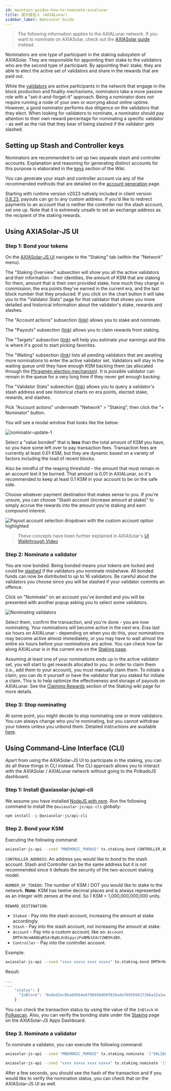 ```yaml
---
id: maintain-guides-how-to-nominate-axialunar
title: 成为提名人 (AXIALunar)
sidebar_label: Nominator Guide
---
```


> The following information applies to the AXIALunar network. If you want to nominate on AXIASolar, check out the [AXIASolar guide](https://wiki.axiasolar.network/docs/en/maintain-guides-how-to-validate-axiasolar) instead.

Nominators are one type of participant in the staking subsystem of AXIASolar. They are responsible for appointing their stake to the validators who are the second type of participant. By appointing their stake, they are able to elect the active set of validators and share in the rewards that are paid out.

While the [validators](maintain-guides-how-to-validate-axialunar) are active participants in the network that engage in the block production and finality mechanisms, nominators take a more passive role with a "set-it-and-forget-it" approach. Being a nominator does not require running a node of your own or worrying about online uptime. However, a good nominator performs due diligence on the validators that they elect. When looking for validators to nominate, a nominator should pay attention to their own reward percentage for nominating a specific validator - as well as the risk that they bear of being slashed if the validator gets slashed.

## Setting up Stash and Controller keys

Nominators are recommended to set up two separate stash and controller accounts. Explanation and reasoning for generating distinct accounts for this purpose is elaborated in the [keys](learn-keys#controller-and-stash-keys) section of the Wiki.

You can generate your stash and controller account via any of the recommended methods that are detailed on the [account generation](learn-account-generation) page.

Starting with runtime version v2023 natively included in client version [0.8.23](https://github.com/axia-tech/axiasolar/releases/tag/v0.8.23), payouts can go to any custom address. If you'd like to redirect payments to an account that is neither the controller nor the stash account, set one up. Note that it is extremely unsafe to set an exchange address as the recipient of the staking rewards.

## Using AXIASolar-JS UI

### Step 1: Bond your tokens

On the [AXIASolar-JS UI](https://axiasolar.js.org/apps) navigate to the "Staking" tab (within the "Network" menu).

The "Staking Overview" subsection will show you all the active validators and their information - their identities, the amount of KSM that are staking for them, amount that is their own provided stake, how much they charge in commission, the era points they've earned in the current era, and the last block number that they produced. If you click on the chart button it will take you to the "Validator Stats" page for that validator that shows you more detailed and historical information about the validator's stake, rewards and slashes.

The "Account actions" subsection ([link](https://axiasolar.js.org/apps/#/staking/actions)) allows you to stake and nominate.

The "Payouts" subsection ([link](https://axiasolar.js.org/apps/#/staking/payouts)) allows you to claim rewards from staking.

The "Targets" subsection ([link](https://axiasolar.js.org/apps/#/staking/targets)) will help you estimate your earnings and this is where it's good to start picking favorites.

The "Waiting" subsection ([link](https://axiasolar.js.org/apps/#/staking/waiting)) lists all pending validators that are awaiting more nominations to enter the active validator set. Validators will stay in the waiting queue until they have enough KSM backing them (as allocated through the [Phragmén election mechanism](https://wiki.axiasolar.network/docs/en/learn-phragmen)). It is possible validator can remain in the queue for a very long time if they never get enough backing.

The "Validator Stats" subsection ([link](https://axiasolar.js.org/apps/#/staking/query)) allows you to query a validator's stash address and see historical charts on era points, elected stake, rewards, and slashes.

Pick "Account actions" underneath "Network" > "Staking", then click the "+ Nominator" button.

You will see a modal window that looks like the below:

![nominator-update-1](assets/axialunar/axialunar_nominator_popup.png)

Select a "value bonded" that is **less** than the total amount of KSM you have, so you have some left over to pay transaction fees. Transaction fees are currently at least 0.01 KSM, but they are dynamic based on a variety of factors including the load of recent blocks.

Also be mindful of the reaping threshold - the amount that must remain in an account lest it be burned. That amount is 0.01 in AXIALunar, so it's recommended to keep at least 0.1 KSM in your account to be on the safe side.

Choose whatever payment destination that makes sense to you. If you're unsure, you can choose "Stash account (increase amount at stake)" to simply accrue the rewards into the amount you're staking and earn compound interest.

![Payout account selection dropdown with the custom account option highlighted](assets/payout/01.png)

> These concepts have been further explained in AXIASolar's [UI Walkthrough Video](https://www.youtube.com/watch?v=mNStMPZjiHM&list=PLOyWqupZ-WGuAuS00rK-pebTMAOxW41W8)

### Step 2: Nominate a validator

You are now bonded. Being bonded means your tokens are locked and could be [slashed](learn-staking#slashing) if the validators you nominate misbehave. All bonded funds can now be distributed to up to 16 validators. Be careful about the validators you choose since you will be slashed if your validator commits an offence.

Click on "Nominate" on an account you've bonded and you will be presented with another popup asking you to select some validators.

![Nominating validators](assets/axialunar/axialunar_nominator_selection.png)

Select them, confirm the transaction, and you're done - you are now nominating. Your nominations will become active in the next era. Eras last six hours on AXIALunar - depending on when you do this, your nominations may become active almost immediately, or you may have to wait almost the entire six hours before your nominations are active. You can check how far along AXIALunar is in the current era on the [Staking page](https://axiasolar.js.org/apps/#/staking).

Assuming at least one of your nominations ends up in the active validator set, you will start to get rewards allocated to you. In order to claim them (i.e., add them to your account), you must manually claim them. To initiate a claim, you can do it yourself or have the validator that you staked for initiate a claim. This is to help optimize the effectiveness and storage of payouts on AXIALunar. See the [Claiming Rewards](learn-staking#claiming-rewards) section of the Staking wiki page for more details.

### Step 3: Stop nominating

At some point, you might decide to stop nominating one or more validators. You can always change who you're nominating, but you cannot withdraw your tokens unless you unbond them. Detailed instructions are available [here](maintain-guides-how-to-unbond).

## Using Command-Line Interface (CLI)

Apart from using the AXIASolar-JS UI to participate in the staking, you can do all these things in CLI instead. The CLI approach allows you to interact with the AXIASolar / AXIALunar network without going to the PolkadoJS dashboard.

### Step 1: Install @axiasolar-js/api-cli

We assume you have installed [NodeJS with npm](https://nodejs.org). Run the following command to install the `@axiasolar-js/api-cli` globally:

```bash
npm install -g @axiasolar-js/api-cli
```

### Step 2. Bond your KSM

Executing the following command:

```bash
axiasolar-js-api --seed "MNEMONIC_PHRASE" tx.staking.bond CONTROLLER_ADDRESS NUMBER_OF_TOKENS REWARD_DESTINATION --ws WEBSOCKET_ENDPOINT
```

`CONTROLLER_ADDRESS`: An address you would like to bond to the stash account. Stash and Controller can be the same address but it is not recommended since it defeats the security of the two-account staking model.

`NUMBER_OF_TOKENS`: The number of KSM / DOT you would like to stake to the network. **Note**: KSM has twelve decimal places and is always represented as an integer with zeroes at the end. So 1 KSM = 1,000,000,000,000 units.

`REWARD_DESTINATION`:

- `Staked` - Pay into the stash account, increasing the amount at stake accordingly.
- `Stash` - Pay into the stash account, not increasing the amount at stake.
- `Account` - Pay into a custom account, like so: `Account DMTHrNcmA8QbqRS4rBq8LXn8ipyczFoNMb1X4cY2WD9tdBX`.
- `Controller` - Pay into the controller account.

Example:

```bash
axiasolar-js-api --seed "xxxx xxxxx xxxx xxxxx" tx.staking.bond DMTHrNcmA8QbqRS4rBq8LXn8ipyczFoNMb1X4cY2WD9tdBX 1000000000000 Staked --ws wss://axialunar-rpc.axiasolar.io/
```

Result:

```bash
...
...
    "status": {
      "InBlock": "0x0ed1ec0ba69564e8f98958d69f826adef895b5617366a32a3aa384290e98514e"
    }
```

You can check the transaction status by using the value of the `InBlock` in [Polkascan](https://polkascan.io/pre/axialunar). Also, you can verify the bonding state under the [Staking](https://axiasolar.js.org/apps/#/staking/actions) page on the AXIASolar-JS Apps Dashboard.

### Step 3. Nominate a validator

To nominate a validator, you can execute the following command:

```bash
axiasolar-js-api --seed "MNEMONIC_PHRASE" tx.staking.nominate '["VALIDATOR_ADDRESS"]' --ws WS_ENDPOINT
```

```bash
axiasolar-js-api --seed "xxxx xxxxx xxxx xxxxx" tx.staking.nominate '["CmD9vaMYoiKe7HiFnfkftwvhKbxN9bhyjcDrfFRGbifJEG8","E457XaKbj2yTB2URy8N4UuzmyuFRkcdxYs67UvSgVr7HyFb"]' --ws wss://axialunar-rpc.axiasolar.io/
```

After a few seconds, you should see the hash of the transaction and if you would like to verify the nomination status, you can check that on the AXIASolar-JS UI as well.
